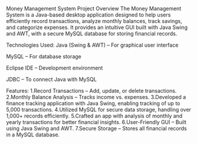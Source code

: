  Money Management System
Project Overview
The Money Management System is a Java-based desktop application designed to help users efficiently record transactions, analyze monthly balances, track savings, and categorize expenses. It provides an intuitive GUI built with Java Swing and AWT, with a secure MySQL database for storing financial records.

Technologies Used:
Java (Swing & AWT) – For graphical user interface

MySQL – For database storage

Eclipse IDE – Development environment

JDBC – To connect Java with MySQL

 Features:
 1.Record Transactions – Add, update, or delete transactions.
 2.Monthly Balance Analysis – Tracks income vs. expenses.
 3.Developed a finance tracking application with Java Swing, enabling tracking of up to 5,000 transactions.
 4.Utilized MySQL for secure data storage, handling over 1,000+ records efficiently.
 5.Crafted an app with analysis of monthly and yearly transactions for better financial insights.
 6.User-Friendly GUI – Built using Java Swing and AWT.
 7.Secure Storage – Stores all financial records in a MySQL database.

